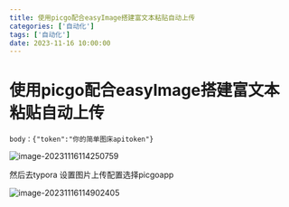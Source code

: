 ```yaml
---
title: 使用picgo配合easyImage搭建富文本粘贴自动上传
categories: ['自动化']
tags: ['自动化']
date: 2023-11-16 10:00:00
---
```


# 使用picgo配合easyImage搭建富文本粘贴自动上传



```
body：{"token":"你的简单图床apitoken"}
```

![image-20231116114250759](https://tuchuang.junsen.online//i/2023/11/16/iw82mw-1.png)

然后去typora 设置图片上传配置选择picgoapp

![image-20231116114902405](https://tuchuang.junsen.online//i/2023/11/16/j03nxl-1.png)